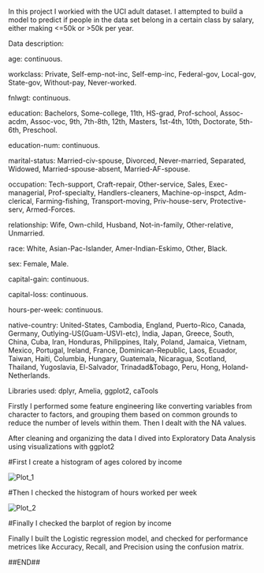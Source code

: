 In this project I workied with the UCI adult dataset. 
I attempted to build a model to predict if people in the data set belong in a certain class by salary, either making <=50k or >50k per year.

Data description:

age: continuous.

workclass: Private, Self-emp-not-inc, Self-emp-inc, Federal-gov, Local-gov, State-gov, Without-pay, Never-worked.

fnlwgt: continuous.

education: Bachelors, Some-college, 11th, HS-grad, Prof-school, Assoc-acdm, Assoc-voc, 9th, 7th-8th, 12th, Masters, 1st-4th, 10th, Doctorate, 5th-6th, Preschool.

education-num: continuous.

marital-status: Married-civ-spouse, Divorced, Never-married, Separated, Widowed, Married-spouse-absent, Married-AF-spouse.

occupation: Tech-support, Craft-repair, Other-service, Sales, Exec-managerial, Prof-specialty, Handlers-cleaners, Machine-op-inspct, Adm-clerical, Farming-fishing, Transport-moving, Priv-house-serv, Protective-serv, Armed-Forces.

relationship: Wife, Own-child, Husband, Not-in-family, Other-relative, Unmarried.

race: White, Asian-Pac-Islander, Amer-Indian-Eskimo, Other, Black.

sex: Female, Male.

capital-gain: continuous.

capital-loss: continuous.

hours-per-week: continuous.

native-country: United-States, Cambodia, England, Puerto-Rico, Canada, Germany, Outlying-US(Guam-USVI-etc), India, Japan, Greece, South, China, Cuba, Iran, Honduras, Philippines, Italy, Poland, Jamaica, 
Vietnam, Mexico, Portugal, Ireland, France, Dominican-Republic, Laos, Ecuador, Taiwan, Haiti, Columbia, Hungary, Guatemala, Nicaragua, Scotland, Thailand, Yugoslavia, El-Salvador, Trinadad&Tobago, Peru, 
Hong, Holand-Netherlands.

Libraries used: dplyr, Amelia, ggplot2, caTools

Firstly I performed some feature engineering like converting variables from character to factors, and grouping them based on common grounds to reduce the number of levels within them. Then I dealt with the NA values. 

After cleaning and organizing the data I dived into Exploratory Data Analysis using visualizations with ggplot2

#First I create a histogram of ages colored by income

![Plot_1](https://github.com/UMajumder/Classification_using_Logistic_Regression_in_R/blob/main/Plot_1.png)

#Then I checked the histogram of hours worked per week

![Plot_2](https://github.com/UMajumder/Classification_using_Logistic_Regression_in_R/blob/main/Plot_2.png)

#Finally I checked the barplot of region by income

Finally I built the Logistic regression model, and checked for performance metrices like Accuracy, Recall, and Precision using the confusion matrix.

##END##
